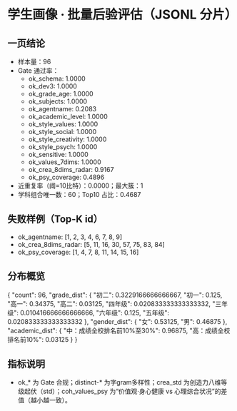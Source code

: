 # 学生画像 · 批量后验评估（JSONL 分片）

## 一页结论

- 样本量：96
- Gate 通过率：
  - ok_schema: 1.0000
  - ok_dev3: 1.0000
  - ok_grade_age: 1.0000
  - ok_subjects: 1.0000
  - ok_agentname: 0.2083
  - ok_academic_level: 1.0000
  - ok_style_values: 1.0000
  - ok_style_social: 1.0000
  - ok_style_creativity: 1.0000
  - ok_style_psych: 1.0000
  - ok_sensitive: 1.0000
  - ok_values_7dims: 1.0000
  - ok_crea_8dims_radar: 0.9167
  - ok_psy_coverage: 0.4896
- 近重复率（阈=10比特）：0.0000；最大簇：1
- 学科组合唯一数：60；Top10 占比：0.4687

## 失败样例（Top-K id）

- ok_agentname: [1, 2, 3, 4, 6, 7, 8, 9]
- ok_crea_8dims_radar: [5, 11, 16, 30, 57, 75, 83, 84]
- ok_psy_coverage: [1, 4, 7, 8, 11, 14, 15, 16]

## 分布概览

{
  "count": 96,
  "grade_dist": {
    "初二": 0.3229166666666667,
    "初一": 0.125,
    "高一": 0.34375,
    "高二": 0.03125,
    "四年级": 0.020833333333333332,
    "三年级": 0.010416666666666666,
    "六年级": 0.125,
    "五年级": 0.020833333333333332
  },
  "gender_dist": {
    "女": 0.53125,
    "男": 0.46875
  },
  "academic_dist": {
    "中：成绩全校排名前10%至30%": 0.96875,
    "高：成绩全校排名前10%": 0.03125
  }
}

## 指标说明
- ok_* 为 Gate 合规；distinct-* 为字gram多样性；crea_std 为创造力八维等级起伏（std）；coh_values_psy 为“价值观·身心健康 vs 心理综合状况”的差值（越小越一致）。
